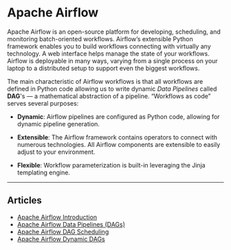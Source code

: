 # Apache Airflow

Apache Airflow is an open-source platform for developing, scheduling, and monitoring batch-oriented workflows. Airflow’s extensible Python framework enables you to build workflows connecting with virtually any technology. A web interface helps manage the state of your workflows. Airflow is deployable in many ways, varying from a single process on your laptop to a distributed setup to support even the biggest workflows.


The main characteristic of Airflow workflows is that all workflows are defined in Python code allowing us to write dynamic _Data Pipelines_ called __DAG__'s — a mathematical abstraction of a pipeline. “Workflows as code” serves several purposes:

* __Dynamic__: Airflow pipelines are configured as Python code, allowing for dynamic pipeline generation.

* __Extensible__: The Airflow framework contains operators to connect with numerous technologies. All Airflow components are extensible to easily adjust to your environment.

* __Flexible__: Workflow parameterization is built-in leveraging the Jinja templating engine. 


___


## Articles

* [Apache Airflow Introduction](https://mpolinowski.github.io/docs/IoT-and-Machine-Learning/AIOps/2023-02-01-apache-airflow-introduction/2023-02-01)
* [Apache Airflow Data Pipelines (DAGs)](https://mpolinowski.github.io/docs/IoT-and-Machine-Learning/AIOps/2023-02-04-apache-airflow-data-pipelines/2023-02-04)
* [Apache Airflow DAG Scheduling](https://mpolinowski.github.io/docs/IoT-and-Machine-Learning/AIOps/2023-02-05-apache-airflow-scheduler/2023-02-05)
* [Apache Airflow Dynamic DAGs](https://mpolinowski.github.io/docs/IoT-and-Machine-Learning/AIOps/2023-02-06-apache-airflow-dynamic-dags/2023-02-06)